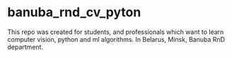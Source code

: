 # banuba_rnd_cv_pyton
This repo was created for students, and professionals which want to learn computer vision, python and ml algorithms. In Belarus, Minsk, Banuba RnD department.
